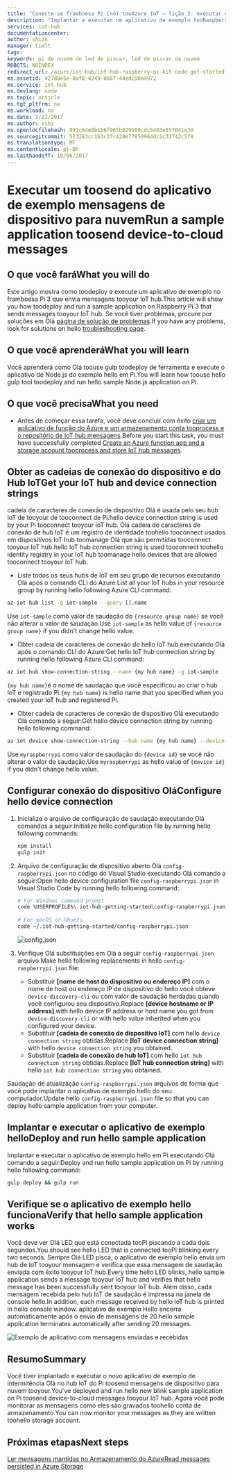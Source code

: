 ```yaml
---
title: "Conecte-se framboesa Pi (nó) tooAzure IoT – lição 3: executar o exemplo | Microsoft Docs"
description: "Implantar e executar um aplicativo de exemplo tooRaspberry Pi 3 que envia o hub de IoT tooyour mensagens e pisca Olá LED."
services: iot-hub
documentationcenter: 
author: shizn
manager: timlt
tags: 
keywords: pi de nuvem do led de piscar, led de piscar da nuvem
ROBOTS: NOINDEX
redirect_url: /azure/iot-hub/iot-hub-raspberry-pi-kit-node-get-started
ms.assetid: 427d8e5e-8af8-4249-8607-44edc90a4972
ms.service: iot-hub
ms.devlang: node
ms.topic: article
ms.tgt_pltfrm: na
ms.workload: na
ms.date: 3/21/2017
ms.author: xshi
ms.openlocfilehash: 991c64e0b1b6f965b029560cdc6403e557841e30
ms.sourcegitcommit: 523283cc1b3c37c428e77850964dc1c33742c5f0
ms.translationtype: MT
ms.contentlocale: pt-BR
ms.lasthandoff: 10/06/2017
---
```

# <a name="run-a-sample-application-toosend-device-to-cloud-messages"></a><span data-ttu-id="7e733-104">Executar um toosend do aplicativo de exemplo mensagens de dispositivo para nuvem</span><span class="sxs-lookup"><span data-stu-id="7e733-104">Run a sample application toosend device-to-cloud messages</span></span>
## <a name="what-you-will-do"></a><span data-ttu-id="7e733-105">O que você fará</span><span class="sxs-lookup"><span data-stu-id="7e733-105">What you will do</span></span>
<span data-ttu-id="7e733-106">Este artigo mostra como toodeploy e execute um aplicativo de exemplo no framboesa Pi 3 que envia mensagens tooyour IoT hub.</span><span class="sxs-lookup"><span data-stu-id="7e733-106">This article will show you how toodeploy and run a sample application on Raspberry Pi 3 that sends messages tooyour IoT hub.</span></span> <span data-ttu-id="7e733-107">Se você tiver problemas, procure por soluções em Olá [página de solução de problemas](iot-hub-raspberry-pi-kit-node-troubleshooting.md).</span><span class="sxs-lookup"><span data-stu-id="7e733-107">If you have any problems, look for solutions on hello [troubleshooting page](iot-hub-raspberry-pi-kit-node-troubleshooting.md).</span></span>

## <a name="what-you-will-learn"></a><span data-ttu-id="7e733-108">O que você aprenderá</span><span class="sxs-lookup"><span data-stu-id="7e733-108">What you will learn</span></span>
<span data-ttu-id="7e733-109">Você aprenderá como Olá toouse gulp toodeploy de ferramenta e execute o aplicativo de Node.js do exemplo hello em Pi.</span><span class="sxs-lookup"><span data-stu-id="7e733-109">You will learn how toouse hello gulp tool toodeploy and run hello sample Node.js application on Pi.</span></span>

## <a name="what-you-need"></a><span data-ttu-id="7e733-110">O que você precisa</span><span class="sxs-lookup"><span data-stu-id="7e733-110">What you need</span></span>
* <span data-ttu-id="7e733-111">Antes de começar essa tarefa, você deve concluir com êxito [criar um aplicativo de função do Azure e um armazenamento conta tooprocess e o repositório de IoT hub mensagens](iot-hub-raspberry-pi-kit-node-lesson3-deploy-resource-manager-template.md).</span><span class="sxs-lookup"><span data-stu-id="7e733-111">Before you start this task, you must have successfully completed [Create an Azure function app and a storage account tooprocess and store IoT hub messages](iot-hub-raspberry-pi-kit-node-lesson3-deploy-resource-manager-template.md).</span></span>

## <a name="get-your-iot-hub-and-device-connection-strings"></a><span data-ttu-id="7e733-112">Obter as cadeias de conexão do dispositivo e do Hub IoT</span><span class="sxs-lookup"><span data-stu-id="7e733-112">Get your IoT hub and device connection strings</span></span>
<span data-ttu-id="7e733-113">cadeia de caracteres de conexão de dispositivo Olá é usada pelo seu hub IoT de tooyour de tooconnect de Pi.</span><span class="sxs-lookup"><span data-stu-id="7e733-113">hello device connection string is used by your Pi tooconnect tooyour IoT hub.</span></span> <span data-ttu-id="7e733-114">Olá cadeia de caracteres de conexão de hub IoT é um registro de identidade toohello tooconnect usados em dispositivos IoT hub toomanage Olá que são permitidas tooconnect tooyour IoT hub.</span><span class="sxs-lookup"><span data-stu-id="7e733-114">hello IoT hub connection string is used tooconnect toohello identity registry in your IoT hub toomanage hello devices that are allowed tooconnect tooyour IoT hub.</span></span> 

* <span data-ttu-id="7e733-115">Liste todos os seus hubs de IoT em seu grupo de recursos executando Olá após o comando CLI do Azure:</span><span class="sxs-lookup"><span data-stu-id="7e733-115">List all your IoT hubs in your resource group by running hello following Azure CLI command:</span></span>

```bash
az iot hub list -g iot-sample --query [].name
```

<span data-ttu-id="7e733-116">Use `iot-sample` como valor de saudação do `{resource group name}` se você não alterar o valor de saudação.</span><span class="sxs-lookup"><span data-stu-id="7e733-116">Use `iot-sample` as hello value of `{resource group name}` if you didn't change hello value.</span></span>

* <span data-ttu-id="7e733-117">Obter cadeia de caracteres de conexão do hello IoT hub executando Olá após o comando CLI do Azure:</span><span class="sxs-lookup"><span data-stu-id="7e733-117">Get hello IoT hub connection string by running hello following Azure CLI command:</span></span>

```bash
az iot hub show-connection-string --name {my hub name} -g iot-sample
```

<span data-ttu-id="7e733-118">`{my hub name}`é o nome de saudação que você especificou ao criar o hub IoT e registrado Pi.</span><span class="sxs-lookup"><span data-stu-id="7e733-118">`{my hub name}` is hello name that you specified when you created your IoT hub and registered Pi.</span></span>

* <span data-ttu-id="7e733-119">Obter cadeia de caracteres de conexão de dispositivo Olá executando Olá comando a seguir:</span><span class="sxs-lookup"><span data-stu-id="7e733-119">Get hello device connection string by running hello following command:</span></span>

```bash
az iot device show-connection-string --hub-name {my hub name} --device-id myraspberrypi -g iot-sample
```

<span data-ttu-id="7e733-120">Use `myraspberrypi` como valor de saudação do `{device id}` se você não alterar o valor de saudação.</span><span class="sxs-lookup"><span data-stu-id="7e733-120">Use `myraspberrypi` as hello value of `{device id}` if you didn't change hello value.</span></span>

## <a name="configure-hello-device-connection"></a><span data-ttu-id="7e733-121">Configurar conexão do dispositivo Olá</span><span class="sxs-lookup"><span data-stu-id="7e733-121">Configure hello device connection</span></span>
1. <span data-ttu-id="7e733-122">Inicialize o arquivo de configuração de saudação executando Olá comandos a seguir:</span><span class="sxs-lookup"><span data-stu-id="7e733-122">Initialize hello configuration file by running hello following commands:</span></span>
   
   ```bash
   npm install
   gulp init
   ```
2. <span data-ttu-id="7e733-123">Arquivo de configuração de dispositivo aberto Olá `config-raspberrypi.json` no código do Visual Studio executando Olá comando a seguir:</span><span class="sxs-lookup"><span data-stu-id="7e733-123">Open hello device configuration file `config-raspberrypi.json` in Visual Studio Code by running hello following command:</span></span>
   
   ```bash
   # For Windows command prompt
   code %USERPROFILE%\.iot-hub-getting-started\config-raspberrypi.json
  
   # For macOS or Ubuntu
   code ~/.iot-hub-getting-started/config-raspberrypi.json
   ```
  
   ![config.json](media/iot-hub-raspberry-pi-lessons/lesson3/config.png)
3. <span data-ttu-id="7e733-125">Verifique Olá substituições em Olá a seguir `config-raspberrypi.json` arquivo:</span><span class="sxs-lookup"><span data-stu-id="7e733-125">Make hello following replacements in hello `config-raspberrypi.json` file:</span></span>
   
   * <span data-ttu-id="7e733-126">Substituir **[nome de host do dispositivo ou endereço IP]** com o nome de host ou endereço IP de dispositivo do hello você obteve `device-discovery-cli` ou com valor de saudação herdadas quando você configurou seu dispositivo.</span><span class="sxs-lookup"><span data-stu-id="7e733-126">Replace **[device hostname or IP address]** with hello device IP address or host name you got from `device-discovery-cli` or with hello value inherited when you configured your device.</span></span>
   * <span data-ttu-id="7e733-127">Substituir **[cadeia de conexão de dispositivo IoT]** com hello `device connection string` obtidas.</span><span class="sxs-lookup"><span data-stu-id="7e733-127">Replace **[IoT device connection string]** with hello `device connection string` you obtained.</span></span>
   * <span data-ttu-id="7e733-128">Substituir **[cadeia de conexão de hub IoT]** com hello `iot hub connection string` obtidas.</span><span class="sxs-lookup"><span data-stu-id="7e733-128">Replace **[IoT hub connection string]** with hello `iot hub connection string` you obtained.</span></span>

<span data-ttu-id="7e733-129">Saudação de atualização `config-raspberrypi.json` arquivos de forma que você pode implantar o aplicativo de exemplo hello do seu computador.</span><span class="sxs-lookup"><span data-stu-id="7e733-129">Update hello `config-raspberrypi.json` file so that you can deploy hello sample application from your computer.</span></span>

## <a name="deploy-and-run-hello-sample-application"></a><span data-ttu-id="7e733-130">Implantar e executar o aplicativo de exemplo hello</span><span class="sxs-lookup"><span data-stu-id="7e733-130">Deploy and run hello sample application</span></span>
<span data-ttu-id="7e733-131">Implantar e executar o aplicativo de exemplo hello em Pi executando Olá comando a seguir:</span><span class="sxs-lookup"><span data-stu-id="7e733-131">Deploy and run hello sample application on Pi by running hello following command:</span></span>

```bash
gulp deploy && gulp run
```

## <a name="verify-that-hello-sample-application-works"></a><span data-ttu-id="7e733-132">Verifique se o aplicativo de exemplo hello funciona</span><span class="sxs-lookup"><span data-stu-id="7e733-132">Verify that hello sample application works</span></span>
<span data-ttu-id="7e733-133">Você deve ver Olá LED que está conectada tooPi piscando a cada dois segundos.</span><span class="sxs-lookup"><span data-stu-id="7e733-133">You should see hello LED that is connected tooPi blinking every two seconds.</span></span> <span data-ttu-id="7e733-134">Sempre Olá LED pisca, o aplicativo de exemplo hello envia um hub de IoT tooyour mensagem e verifica que essa mensagem de saudação enviada com êxito tooyour IoT hub.</span><span class="sxs-lookup"><span data-stu-id="7e733-134">Every time hello LED blinks, hello sample application sends a message tooyour IoT hub and verifies that hello message has been successfully sent tooyour IoT hub.</span></span> <span data-ttu-id="7e733-135">Além disso, cada mensagem recebida pelo hub IoT de saudação é impressa na janela de console hello.</span><span class="sxs-lookup"><span data-stu-id="7e733-135">In addition, each message received by hello IoT hub is printed in hello console window.</span></span> <span data-ttu-id="7e733-136">aplicativo de exemplo Hello encerra automaticamente após o envio de mensagens de 20.</span><span class="sxs-lookup"><span data-stu-id="7e733-136">hello sample application terminates automatically after sending 20 messages.</span></span>

![Exemplo de aplicativo com mensagens enviadas e recebidas](media/iot-hub-raspberry-pi-lessons/lesson3/gulp_run.png)

## <a name="summary"></a><span data-ttu-id="7e733-138">Resumo</span><span class="sxs-lookup"><span data-stu-id="7e733-138">Summary</span></span>
<span data-ttu-id="7e733-139">Você tiver implantado e executar o novo aplicativo de exemplo de intermitência Olá no hub IoT do Pi toosend mensagens de dispositivo para nuvem tooyour.</span><span class="sxs-lookup"><span data-stu-id="7e733-139">You've deployed and run hello new blink sample application on Pi toosend device-to-cloud messages tooyour IoT hub.</span></span> <span data-ttu-id="7e733-140">Agora você pode monitorar as mensagens como eles são gravados toohello conta de armazenamento.</span><span class="sxs-lookup"><span data-stu-id="7e733-140">You can now monitor your messages as they are written toohello storage account.</span></span>

## <a name="next-steps"></a><span data-ttu-id="7e733-141">Próximas etapas</span><span class="sxs-lookup"><span data-stu-id="7e733-141">Next steps</span></span>
[<span data-ttu-id="7e733-142">Ler mensagens mantidas no Armazenamento do Azure</span><span class="sxs-lookup"><span data-stu-id="7e733-142">Read messages persisted in Azure Storage</span></span>](iot-hub-raspberry-pi-kit-node-lesson3-read-table-storage.md)


